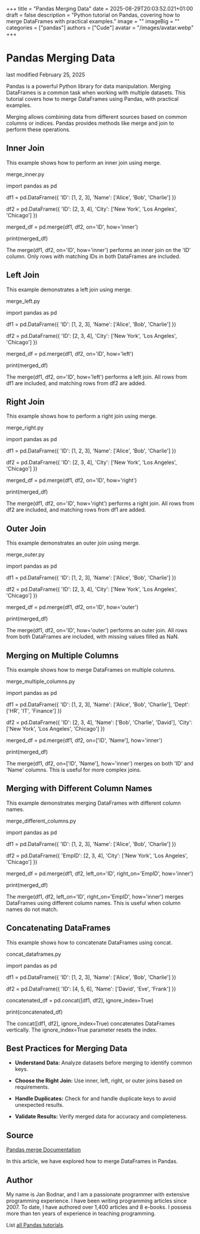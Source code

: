 +++
title = "Pandas Merging Data"
date = 2025-08-29T20:03:52.021+01:00
draft = false
description = "Python tutorial on Pandas, covering how to merge DataFrames with practical examples."
image = ""
imageBig = ""
categories = ["pandas"]
authors = ["Cude"]
avatar = "/images/avatar.webp"
+++

# Pandas Merging Data

last modified February 25, 2025

Pandas is a powerful Python library for data manipulation. Merging DataFrames is
a common task when working with multiple datasets. This tutorial covers how to
merge DataFrames using Pandas, with practical examples.

Merging allows combining data from different sources based on common columns or
indices. Pandas provides methods like merge and join
to perform these operations.

## Inner Join

This example shows how to perform an inner join using merge.

merge_inner.py
  

import pandas as pd

df1 = pd.DataFrame({
    'ID': [1, 2, 3],
    'Name': ['Alice', 'Bob', 'Charlie']
})

df2 = pd.DataFrame({
    'ID': [2, 3, 4],
    'City': ['New York', 'Los Angeles', 'Chicago']
})

merged_df = pd.merge(df1, df2, on='ID', how='inner')

print(merged_df)

The merge(df1, df2, on='ID', how='inner') performs an inner join on
the 'ID' column. Only rows with matching IDs in both DataFrames are included.

## Left Join

This example demonstrates a left join using merge.

merge_left.py
  

import pandas as pd

df1 = pd.DataFrame({
    'ID': [1, 2, 3],
    'Name': ['Alice', 'Bob', 'Charlie']
})

df2 = pd.DataFrame({
    'ID': [2, 3, 4],
    'City': ['New York', 'Los Angeles', 'Chicago']
})

merged_df = pd.merge(df1, df2, on='ID', how='left')

print(merged_df)

The merge(df1, df2, on='ID', how='left') performs a left join. All
rows from df1 are included, and matching rows from df2
are added.

## Right Join

This example shows how to perform a right join using merge.

merge_right.py
  

import pandas as pd

df1 = pd.DataFrame({
    'ID': [1, 2, 3],
    'Name': ['Alice', 'Bob', 'Charlie']
})

df2 = pd.DataFrame({
    'ID': [2, 3, 4],
    'City': ['New York', 'Los Angeles', 'Chicago']
})

merged_df = pd.merge(df1, df2, on='ID', how='right')

print(merged_df)

The merge(df1, df2, on='ID', how='right') performs a right join. All
rows from df2 are included, and matching rows from df1
are added.

## Outer Join

This example demonstrates an outer join using merge.

merge_outer.py
  

import pandas as pd

df1 = pd.DataFrame({
    'ID': [1, 2, 3],
    'Name': ['Alice', 'Bob', 'Charlie']
})

df2 = pd.DataFrame({
    'ID': [2, 3, 4],
    'City': ['New York', 'Los Angeles', 'Chicago']
})

merged_df = pd.merge(df1, df2, on='ID', how='outer')

print(merged_df)

The merge(df1, df2, on='ID', how='outer') performs an outer join.
All rows from both DataFrames are included, with missing values filled as NaN.

## Merging on Multiple Columns

This example shows how to merge DataFrames on multiple columns.

merge_multiple_columns.py
  

import pandas as pd

df1 = pd.DataFrame({
    'ID': [1, 2, 3],
    'Name': ['Alice', 'Bob', 'Charlie'],
    'Dept': ['HR', 'IT', 'Finance']
})

df2 = pd.DataFrame({
    'ID': [2, 3, 4],
    'Name': ['Bob', 'Charlie', 'David'],
    'City': ['New York', 'Los Angeles', 'Chicago']
})

merged_df = pd.merge(df1, df2, on=['ID', 'Name'], how='inner')

print(merged_df)

The merge(df1, df2, on=['ID', 'Name'], how='inner') merges on both
'ID' and 'Name' columns. This is useful for more complex joins.

## Merging with Different Column Names

This example demonstrates merging DataFrames with different column names.

merge_different_columns.py
  

import pandas as pd

df1 = pd.DataFrame({
    'ID': [1, 2, 3],
    'Name': ['Alice', 'Bob', 'Charlie']
})

df2 = pd.DataFrame({
    'EmpID': [2, 3, 4],
    'City': ['New York', 'Los Angeles', 'Chicago']
})

merged_df = pd.merge(df1, df2, left_on='ID', right_on='EmpID', how='inner')

print(merged_df)

The merge(df1, df2, left_on='ID', right_on='EmpID', how='inner')
merges DataFrames using different column names. This is useful when column names
do not match.

## Concatenating DataFrames

This example shows how to concatenate DataFrames using concat.

concat_dataframes.py
  

import pandas as pd

df1 = pd.DataFrame({
    'ID': [1, 2, 3],
    'Name': ['Alice', 'Bob', 'Charlie']
})

df2 = pd.DataFrame({
    'ID': [4, 5, 6],
    'Name': ['David', 'Eve', 'Frank']
})

concatenated_df = pd.concat([df1, df2], ignore_index=True)

print(concatenated_df)

The concat([df1, df2], ignore_index=True) concatenates DataFrames
vertically. The ignore_index=True parameter resets the index.

## Best Practices for Merging Data

- **Understand Data:** Analyze datasets before merging to identify common keys.

- **Choose the Right Join:** Use inner, left, right, or outer joins based on requirements.

- **Handle Duplicates:** Check for and handle duplicate keys to avoid unexpected results.

- **Validate Results:** Verify merged data for accuracy and completeness.

## Source

[Pandas merge Documentation](https://pandas.pydata.org/pandas-docs/stable/reference/api/pandas.merge.html)

In this article, we have explored how to merge DataFrames in Pandas.

## Author

My name is Jan Bodnar, and I am a passionate programmer with extensive
programming experience. I have been writing programming articles since 2007.
To date, I have authored over 1,400 articles and 8 e-books. I possess more
than ten years of experience in teaching programming.

List [all Pandas tutorials](/all/#pandas).